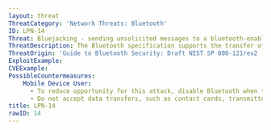 ```yaml
---
layout: threat
ThreatCategory: 'Network Threats: Bluetooth'
ID: LPN-14
Threat: Bluejacking - sending unsolicited messages to a bluetooth-enabled mobile device
ThreatDescription: The Bluetooth specification supports the transfer of certain object types defined in the OBEX protocol, namedly vCard (contacts), vCal (calendar events) and vNote (text). OBEX does not require authentication, and messages can be sent to Bluetooth-enabled devices without any prerequisite pairing or authentication. While unsolicited messages are not directly harmful to the device, they may facilitate social engineering attacks if a recipient accepts crafted contact or calendar information sent by an attacker.
ThreatOrigin: 'Guide to Bluetooth Security: Draft NIST SP 800-121rev2 [^J-Padgette-1]'
ExploitExample:
CVEExample:
PossibleCountermeasures:
    Mobile Device User:
      - To reduce opportunity for this attack, disable Bluetooth when that feature is not in use.
      - Do not accept data transfers, such as contact cards, transmitted over Bluetooth without confidence the message is legitimate.
title: LPN-14
rawID: 14
---
```

